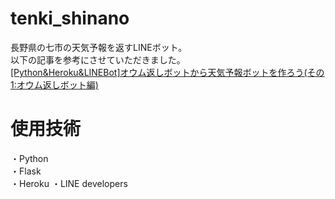 # tenki_shinano
長野県の七市の天気予報を返すLINEボット。  
以下の記事を参考にさせていただきました。  
[[Python&Heroku&LINEBot]オウム返しボットから天気予報ボットを作ろう(その1:オウム返しボット編)](https://qiita.com/Washohku/items/56f14b3fc7e92ad18fbe#%E5%85%A8%E4%BD%93%E3%81%AE%E6%B5%81%E3%82%8C)  

# 使用技術
・Python  
・Flask  
・Heroku
・LINE developers
